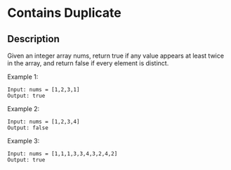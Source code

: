 # Contains Duplicate
## Description

Given an integer array nums, return true if any value appears at least twice in the array, and return false if every element is distinct.
 
Example 1:


```
Input: nums = [1,2,3,1]
Output: true
```

Example 2:

```
Input: nums = [1,2,3,4]
Output: false
```

Example 3:

```
Input: nums = [1,1,1,3,3,4,3,2,4,2]
Output: true
```